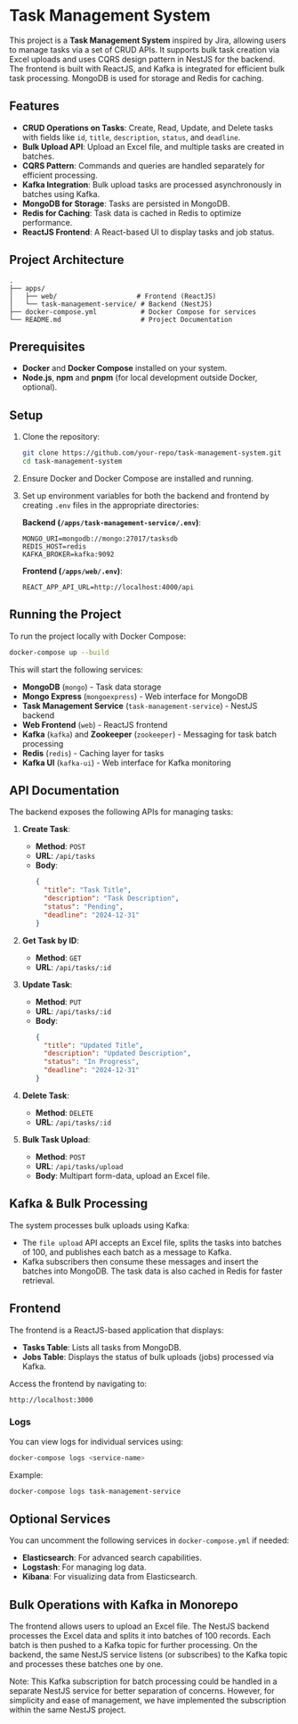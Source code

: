 # Task Management System

This project is a **Task Management System** inspired by Jira, allowing users to manage tasks via a set of CRUD APIs. It supports bulk task creation via Excel uploads and uses CQRS design pattern in NestJS for the backend. The frontend is built with ReactJS, and Kafka is integrated for efficient bulk task processing. MongoDB is used for storage and Redis for caching.

## Features

- **CRUD Operations on Tasks**: Create, Read, Update, and Delete tasks with fields like `id`, `title`, `description`, `status`, and `deadline`.
- **Bulk Upload API**: Upload an Excel file, and multiple tasks are created in batches.
- **CQRS Pattern**: Commands and queries are handled separately for efficient processing.
- **Kafka Integration**: Bulk upload tasks are processed asynchronously in batches using Kafka.
- **MongoDB for Storage**: Tasks are persisted in MongoDB.
- **Redis for Caching**: Task data is cached in Redis to optimize performance.
- **ReactJS Frontend**: A React-based UI to display tasks and job status.

## Project Architecture

```
.
├── apps/
│   ├── web/                    # Frontend (ReactJS)
│   └── task-management-service/ # Backend (NestJS)
├── docker-compose.yml           # Docker Compose for services
└── README.md                    # Project Documentation
```

## Prerequisites

- **Docker** and **Docker Compose** installed on your system.
- **Node.js**, **npm** and **pnpm** (for local development outside Docker, optional).
  
## Setup

1. Clone the repository:

    ```bash
    git clone https://github.com/your-repo/task-management-system.git
    cd task-management-system
    ```

2. Ensure Docker and Docker Compose are installed and running.

3. Set up environment variables for both the backend and frontend by creating `.env` files in the appropriate directories:

    **Backend (`/apps/task-management-service/.env`)**:
    ```env
    MONGO_URI=mongodb://mongo:27017/tasksdb
    REDIS_HOST=redis
    KAFKA_BROKER=kafka:9092
    ```

    **Frontend (`/apps/web/.env`)**:
    ```env
    REACT_APP_API_URL=http://localhost:4000/api
    ```

## Running the Project

To run the project locally with Docker Compose:

```bash
docker-compose up --build
```

This will start the following services:

- **MongoDB** (`mongo`) - Task data storage
- **Mongo Express** (`mongoexpress`) - Web interface for MongoDB
- **Task Management Service** (`task-management-service`) - NestJS backend
- **Web Frontend** (`web`) - ReactJS frontend
- **Kafka** (`kafka`) and **Zookeeper** (`zookeeper`) - Messaging for task batch processing
- **Redis** (`redis`) - Caching layer for tasks
- **Kafka UI** (`kafka-ui`) - Web interface for Kafka monitoring

## API Documentation

The backend exposes the following APIs for managing tasks:

1. **Create Task**:
    - **Method**: `POST`
    - **URL**: `/api/tasks`
    - **Body**:
      ```json
      {
        "title": "Task Title",
        "description": "Task Description",
        "status": "Pending",
        "deadline": "2024-12-31"
      }
      ```

2. **Get Task by ID**:
    - **Method**: `GET`
    - **URL**: `/api/tasks/:id`

3. **Update Task**:
    - **Method**: `PUT`
    - **URL**: `/api/tasks/:id`
    - **Body**:
      ```json
      {
        "title": "Updated Title",
        "description": "Updated Description",
        "status": "In Progress",
        "deadline": "2024-12-31"
      }
      ```

4. **Delete Task**:
    - **Method**: `DELETE`
    - **URL**: `/api/tasks/:id`

5. **Bulk Task Upload**:
    - **Method**: `POST`
    - **URL**: `/api/tasks/upload`
    - **Body**: Multipart form-data, upload an Excel file.

## Kafka & Bulk Processing

The system processes bulk uploads using Kafka:

- The `file upload` API accepts an Excel file, splits the tasks into batches of 100, and publishes each batch as a message to Kafka.
- Kafka subscribers then consume these messages and insert the batches into MongoDB. The task data is also cached in Redis for faster retrieval.


## Frontend

The frontend is a ReactJS-based application that displays:

- **Tasks Table**: Lists all tasks from MongoDB.
- **Jobs Table**: Displays the status of bulk uploads (jobs) processed via Kafka.

Access the frontend by navigating to:

```
http://localhost:3000
```

### Logs

You can view logs for individual services using:

```bash
docker-compose logs <service-name>
```

Example:

```bash
docker-compose logs task-management-service
```

## Optional Services

You can uncomment the following services in `docker-compose.yml` if needed:

- **Elasticsearch**: For advanced search capabilities.
- **Logstash**: For managing log data.
- **Kibana**: For visualizing data from Elasticsearch.

## Bulk Operations with Kafka in Monorepo

The frontend allows users to upload an Excel file.
The NestJS backend processes the Excel data and splits it into batches of 100 records.
Each batch is then pushed to a Kafka topic for further processing.
On the backend, the same NestJS service listens (or subscribes) to the Kafka topic and processes these batches one by one.

Note: This Kafka subscription for batch processing could be handled in a separate NestJS service for better separation of concerns. However, for simplicity and ease of management, we have implemented the subscription within the same NestJS project.
